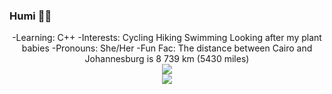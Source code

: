 ### Humi :biking_woman:
<div align="center">
  -Learning: C++
  -Interests: Cycling Hiking Swimming Looking after my plant babies 
  -Pronouns: She/Her
  -Fun Fac: The distance between Cairo and Johannesburg is  8 739 km (5430 miles)
 </div>
  

<!--
**Humunchi/Humunchi** is a ✨ _special_ ✨ repository because its `README.md` (this file) appears on your GitHub profile.

Here are some ideas to get you started:

- 🔭 I’m currently working on ...
- 🌱 I’m currently learning ...
- 👯 I’m looking to collaborate on ...
- 🤔 I’m looking for help with ...
- 💬 Ask me about ...
- 📫 How to reach me: ...
- 😄 Pronouns: ...
- ⚡ Fun fact: ...
-->
</div>
<div align="center">

<img src="https://github-readme-stats.vercel.app/api/top-langs/?username=Humunchi&layout=compact&theme=blue-green"/>
</div>
<div align="center">
<img src="https://github-readme-stats.vercel.app/api?username=Humunchi&&show_icons=true&theme=blue-green"/>

</div>
